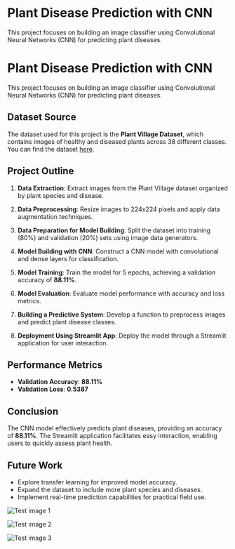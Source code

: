 # Plant Disease Prediction with CNN

This project focuses on building an image classifier using Convolutional Neural Networks (CNN) for predicting plant diseases.

# Plant Disease Prediction with CNN

This project focuses on building an image classifier using Convolutional Neural Networks (CNN) for predicting plant diseases.

## Dataset Source
The dataset used for this project is the **Plant Village Dataset**, which contains images of healthy and diseased plants across 38 different classes. You can find the dataset [here](https://github.com/spMohanty/PlantVillage-Dataset).

## Project Outline

1. **Data Extraction**: Extract images from the Plant Village dataset organized by plant species and disease.
   
2. **Data Preprocessing**: Resize images to 224x224 pixels and apply data augmentation techniques.
   
3. **Data Preparation for Model Building**: Split the dataset into training (80%) and validation (20%) sets using image data generators.
   
4. **Model Building with CNN**: Construct a CNN model with convolutional and dense layers for classification.
   
5. **Model Training**: Train the model for 5 epochs, achieving a validation accuracy of **88.11%**.
   
6. **Model Evaluation**: Evaluate model performance with accuracy and loss metrics.
   
7. **Building a Predictive System**: Develop a function to preprocess images and predict plant disease classes.
   
8. **Deployment Using Streamlit App**: Deploy the model through a Streamlit application for user interaction.

## Performance Metrics
- **Validation Accuracy**: **88.11%**
- **Validation Loss**: **0.5387**

## Conclusion
The CNN model effectively predicts plant diseases, providing an accuracy of **88.11%**. The Streamlit application facilitates easy interaction, enabling users to quickly assess plant health.

## Future Work
- Explore transfer learning for improved model accuracy.
- Expand the dataset to include more plant species and diseases.
- Implement real-time prediction capabilities for practical field use.

![Test image 1](https://github.com/user-attachments/assets/a8fdf76f-fe90-4dcc-b35a-52245166da44)

![Test image 2](https://github.com/user-attachments/assets/d7613f5e-3f70-4be5-9a4a-d9ca530cbc0f)

![Test image 3](https://github.com/user-attachments/assets/30ac699b-d116-454c-9748-433463ccc1d2)


